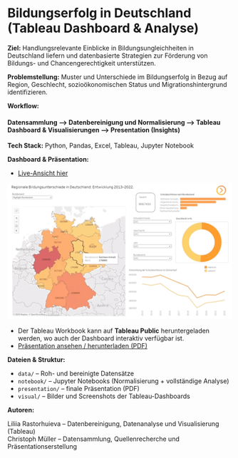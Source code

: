 # Bildungserfolg in Deutschland (Tableau Dashboard & Analyse)  

**Ziel:**
Handlungsrelevante Einblicke in Bildungsungleichheiten in Deutschland liefern und datenbasierte Strategien zur Förderung von Bildungs- und Chancengerechtigkeit unterstützen.

**Problemstellung:**
Muster und Unterschiede im Bildungserfolg in Bezug auf Region, Geschlecht, sozioökonomischen Status und Migrationshintergrund identifizieren.

**Workflow:**  

#### Datensammlung --> Datenbereinigung und Normalisierung --> Tableau Dashboard & Visualisierungen --> Presentation (Insights)

**Tech Stack:**
Python, Pandas, Excel, Tableau, Jupyter Notebook

**Dashboard & Präsentation:**  

- [Live-Ansicht hier](https://public.tableau.com/views/BildungserfolginDeutschlandRegionalesozialeundmigrationsbedingteUngleichheiten_/RegionaleBildungsunterschiedeinDeutschlandEntwicklung20132022_?:language=en-US&:sid=&:redirect=auth&:display_count=n&:origin=viz_share_link)  

![Dashboard GIF](visual/animation.gif) 

- Der Tableau Workbook kann auf **Tableau Public** heruntergeladen werden, wo auch der Dashboard interaktiv verfügbar ist.
- [Präsentation ansehen / herunterladen (PDF)](presentation/bildungserfolg_presentation) 

**Dateien & Struktur:**
- `data/` – Roh- und bereinigte Datensätze  
- `notebook/` – Jupyter Notebooks (Normalisierung + vollständige Analyse)  
- `presentation/` – finale Präsentation (PDF)
- `visual/` – Bilder und Screenshots der Tableau-Dashboards 

**Autoren:** 
   
Liliia Rastorhuieva – Datenbereinigung, Datenanalyse und Visualisierung (Tableau)  
Christoph Müller – Datensammlung, Quellenrecherche und Präsentationserstellung


